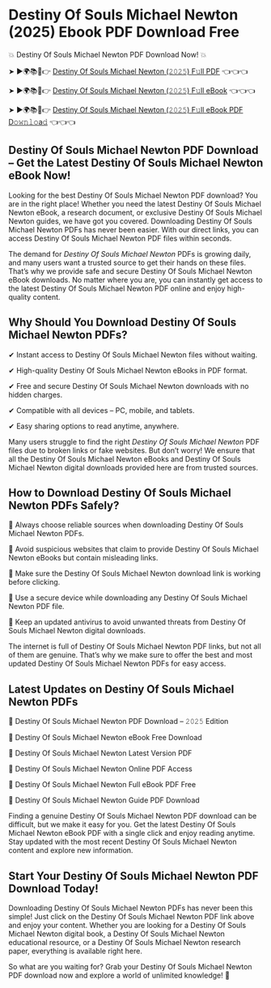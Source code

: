 # Destiny Of Souls Michael Newton (2025) Ebook PDF Download Free

💥 Destiny Of Souls Michael Newton PDF Download Now! 💥

➤ ►🌍📚📱👉 [Destiny Of Souls Michael Newton (𝟸𝟶𝟸𝟻) F𝚞ll PDF](https://getpdf.xyz/destiny-of-souls-michael-newton) 👈👈👈


➤ ►🌍📚📱👉 [Destiny Of Souls Michael Newton (𝟸𝟶𝟸𝟻) F𝚞ll eBook](https://getpdf.xyz/destiny-of-souls-michael-newton) 👈👈👈


➤ ►🌍📚📱👉 [Destiny Of Souls Michael Newton (𝟸𝟶𝟸𝟻) F𝚞ll eBook PDF D𝚘𝚠𝚗𝚕𝚘a𝚍](https://getpdf.xyz/destiny-of-souls-michael-newton) 👈👈👈


## Destiny Of Souls Michael Newton PDF Download – Get the Latest Destiny Of Souls Michael Newton eBook Now!

Looking for the best Destiny Of Souls Michael Newton PDF download? You are in the right place! Whether you need the latest Destiny Of Souls Michael Newton eBook, a research document, or exclusive Destiny Of Souls Michael Newton guides, we have got you covered. Downloading Destiny Of Souls Michael Newton PDFs has never been easier. With our direct links, you can access Destiny Of Souls Michael Newton PDF files within seconds.

The demand for *Destiny Of Souls Michael Newton* PDFs is growing daily, and many users want a trusted source to get their hands on these files. That’s why we provide safe and secure Destiny Of Souls Michael Newton eBook downloads. No matter where you are, you can instantly get access to the latest Destiny Of Souls Michael Newton PDF online and enjoy high-quality content.

## Why Should You Download Destiny Of Souls Michael Newton PDFs?

✔ Instant access to Destiny Of Souls Michael Newton files without waiting.

✔ High-quality Destiny Of Souls Michael Newton eBooks in PDF format.

✔ Free and secure Destiny Of Souls Michael Newton downloads with no hidden charges.

✔ Compatible with all devices – PC, mobile, and tablets.

✔ Easy sharing options to read anytime, anywhere.

Many users struggle to find the right *Destiny Of Souls Michael Newton* PDF files due to broken links or fake websites. But don’t worry! We ensure that all the Destiny Of Souls Michael Newton eBooks and Destiny Of Souls Michael Newton digital downloads provided here are from trusted sources.

## How to Download Destiny Of Souls Michael Newton PDFs Safely?

📌 Always choose reliable sources when downloading Destiny Of Souls Michael Newton PDFs.

📌 Avoid suspicious websites that claim to provide Destiny Of Souls Michael Newton eBooks but contain misleading links.

📌 Make sure the Destiny Of Souls Michael Newton download link is working before clicking.

📌 Use a secure device while downloading any Destiny Of Souls Michael Newton PDF file.

📌 Keep an updated antivirus to avoid unwanted threats from Destiny Of Souls Michael Newton digital downloads.

The internet is full of Destiny Of Souls Michael Newton PDF links, but not all of them are genuine. That’s why we make sure to offer the best and most updated Destiny Of Souls Michael Newton PDFs for easy access.

## Latest Updates on Destiny Of Souls Michael Newton PDFs

🔹 Destiny Of Souls Michael Newton PDF Download – 𝟸𝟶𝟸𝟻 Edition

🔹 Destiny Of Souls Michael Newton eBook Free Download

🔹 Destiny Of Souls Michael Newton Latest Version PDF

🔹 Destiny Of Souls Michael Newton Online PDF Access

🔹 Destiny Of Souls Michael Newton Full eBook PDF Free

🔹 Destiny Of Souls Michael Newton Guide PDF Download

Finding a genuine Destiny Of Souls Michael Newton PDF download can be difficult, but we make it easy for you. Get the latest Destiny Of Souls Michael Newton eBook PDF with a single click and enjoy reading anytime. Stay updated with the most recent Destiny Of Souls Michael Newton content and explore new information.

## Start Your Destiny Of Souls Michael Newton PDF Download Today!

Downloading Destiny Of Souls Michael Newton PDFs has never been this simple! Just click on the Destiny Of Souls Michael Newton PDF link above and enjoy your content. Whether you are looking for a Destiny Of Souls Michael Newton digital book, a Destiny Of Souls Michael Newton educational resource, or a Destiny Of Souls Michael Newton research paper, everything is available right here.

So what are you waiting for? Grab your Destiny Of Souls Michael Newton PDF download now and explore a world of unlimited knowledge! 🚀